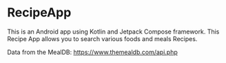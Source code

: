 # RecipeApp

This is an Android app using Kotlin and Jetpack Compose framework. This Recipe App allows you to search various foods and meals Recipes. 

Data from the MealDB: https://www.themealdb.com/api.php
